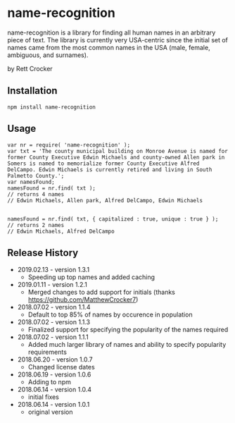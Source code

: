 # name-recognition
name-recognition is a library for finding all human names in an arbitrary piece of text. The library is currently very USA-centric since the initial set of names came from the most common names in the USA (male, female, ambiguous, and surnames).

by Rett Crocker

## Installation

`npm install name-recognition`

## Usage

```
var nr = require( 'name-recognition' );
var txt = 'The county municipal building on Monroe Avenue is named for former County Executive Edwin Michaels and county-owned Allen park in Somers is named to memorialize former County Executive Alfred DelCampo. Edwin Michaels is currently retired and living in South Palmetto County.';
var namesFound;
namesFound = nr.find( txt );
// returns 4 names
// Edwin Michaels, Allen park, Alfred DelCampo, Edwin Michaels


namesFound = nr.find( txt, { capitalized : true, unique : true } );
// returns 2 names
// Edwin Michaels, Alfred DelCampo
```

## Release History

* 2019.02.13 - version 1.3.1
  * Speeding up top names and added caching
* 2019.01.11 - version 1.2.1
  * Merged changes to add support for initials (thanks https://github.com/MatthewCrocker7)
* 2018.07.02 - version 1.1.4
  * Default to top 85% of names by occurence in population
* 2018.07.02 - version 1.1.3
  * Finalized support for specifying the popularity of the names required 
* 2018.07.02 - version 1.1.1
  * Added much larger library of names and ability to specify popularity requirements
* 2018.06.20 - version 1.0.7 
  * Changed license dates
* 2018.06.19 - version 1.0.6
  * Adding to npm
* 2018.06.14 - version 1.0.4
  * initial fixes
* 2018.06.14 - version 1.0.1
  * original version